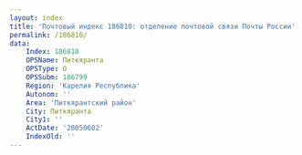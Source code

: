 ```yaml
---
layout: index
title: 'Почтовый индекс 186810: отделение почтовой связи Почты России'
permalink: /186810/
data:
    Index: 186810
    OPSName: Питкяранта
    OPSType: О
    OPSSubm: 186799
    Region: 'Карелия Республика'
    Autonom: ''
    Area: 'Питкярантский район'
    City: Питкяранта
    City1: ''
    ActDate: '20050602'
    IndexOld: ''
---
```

